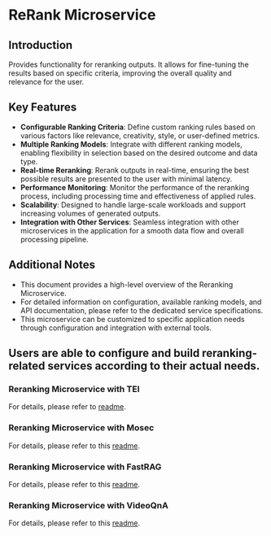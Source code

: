 # ReRank Microservice

## Introduction
Provides functionality for reranking outputs. 
It allows for fine-tuning the results based on specific criteria, improving the overall quality and relevance for the user.

## Key Features
- **Configurable Ranking Criteria**: Define custom ranking rules based on various factors like relevance, creativity, style, or user-defined metrics.
- **Multiple Ranking Models**: Integrate with different ranking models, enabling flexibility in selection based on the desired outcome and data type.
- **Real-time Reranking**: Rerank outputs in real-time, ensuring the best possible results are presented to the user with minimal latency.
- **Performance Monitoring**: Monitor the performance of the reranking process, including processing time and effectiveness of applied rules.
- **Scalability**: Designed to handle large-scale workloads and support increasing volumes of generated outputs.
- **Integration with Other Services**: Seamless integration with other microservices in the application for a smooth data flow and overall processing pipeline.

## Additional Notes
- This document provides a high-level overview of the Reranking Microservice.
- For detailed information on configuration, available ranking models, and API documentation, please refer to the dedicated service specifications.
- This microservice can be customized to specific application needs through configuration and integration with external tools.

## Users are able to configure and build reranking-related services according to their actual needs.

### Reranking Microservice with TEI
For details, please refer to [readme](tei/README.md).

### Reranking Microservice with Mosec
For details, please refer to this [readme](mosec/langchain/README.md).

### Reranking Microservice with FastRAG
For details, please refer to this [readme](fastrag/README.md).

### Reranking Microservice with VideoQnA
For details, please refer to this [readme](videoqna/README.md).
